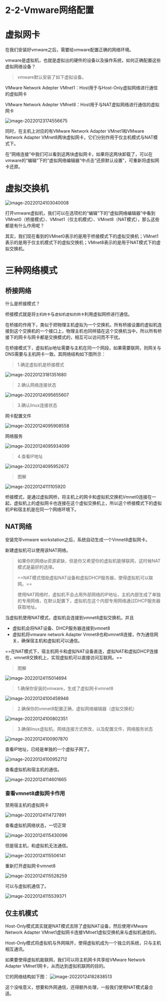 # 2-2-Vmware网络配置

# 虚拟网卡

在我们安装好vmware之后，需要给vmware配置正确的网络环境。

vmware是虚拟机，也就是虚拟出的硬件的设备以及操作系统，如何正确配置这些虚拟网络设备？

> vmware默认安装了如下虚拟设备。

VMware Network Adepter VMnet1：Host用于与Host-Only虚拟网络进行通信的虚拟网卡

VMware Network Adepter VMnet8：Host用于与NAT虚拟网络进行通信的虚拟网卡

![image-20220123174556675](/ajian/image-20220123174556675.png)

同时，在主机上对应的有VMware Network Adapter VMnet1和VMware Network Adapter VMnet8两块虚拟网卡，它们分别作用于仅主机模式与NAT模式下。

在“网络连接”中我们可以看到这两块虚拟网卡，如果将这两块卸载了，可以在vmware的“编辑”下的“虚拟网络编辑器”中点击“还原默认设置”，可重新将虚拟网卡还原。

# 虚拟交换机

![image-20220124103040008](/ajian/image-20220124103040008.png)

打开vmware虚拟机，我们可以在选项栏的“编辑”下的“虚拟网络编辑器”中看到VMnet0（桥接模式）、VMnet1（仅主机模式）、VMnet8（NAT模式），那么这些都是有什么作用呢？

其实，我们现在看到的VMnet0表示的是用于桥接模式下的虚拟交换机；VMnet1表示的是用于仅主机模式下的虚拟交换机；VMnet8表示的是用于NAT模式下的虚拟交换机。

# 三种网络模式

## 桥接网络

什么是桥接模式？

桥接模式就是将`主机网卡`与`虚拟机虚拟的网卡`利用虚拟网桥进行通信。

在桥接的作用下，类似于把物理主机虚拟为一个交换机，所有桥接设置的虚拟机连接到这个交换机的一个接口上，物理主机也同样插在这个交换机当中，所以所有桥接下的网卡与网卡都是交换模式的，相互可以访问而不干扰。

在桥接模式下，虚拟机ip地址需要与主机在同一个网段，如果需要联网，则网关与DNS需要与主机网卡一致。其网络结构如下图所示：

> 1.确定虚拟机是桥接模式

![image-20220123181351680](/ajian/image-20220123181351680.png)

> 2.确认网络连接状态

![image-20220124095655607](/ajian/image-20220124095655607.png)

> 3.确认linux连接状态

网卡配置文件

![image-20220124095908558](/ajian/image-20220124095908558.png)

网络服务

![image-20220124095934099](/ajian/image-20220124095934099.png)

> 4.查看IP地址

![image-20220124095952672](/ajian/image-20220124095952672.png)

> 图解

![image-20220124111105920](/ajian/image-20220124111105920.png)

桥接模式，是通过虚拟网桥，将主机上的网卡和虚拟机交换机Vmnet0连接在一起，虚拟机上的虚拟网卡也连接在这个虚拟交换机上，所以这个桥接模式下的虚拟机IP和宿主机是在同一个网络环境下。

## NAT网络

安装完毕vmware workstation之后，系统自动生成一个Vmnet8虚拟网卡。

新建虚拟机可以使用该NAT网络。

> 如果你的网络ip资源紧缺，但是你又希望你的虚拟机能够联网，这时候NAT模式是最好的选择。
>
> ==NAT模式借助虚拟NAT设备和虚拟DHCP服务器，使得虚拟机可以联网。==
>
> 使用NAT网络时，虚拟机不会占用外部网络的IP地址，主机内部生成了单独的专用网络，在默认配置下，虚拟机在这个内部专用网络通过DHCP服务器获取地址。

当虚拟机使用NAT模式，虚拟机会连接到vmnet8虚拟交换机，并且

- 虚拟机会将NAT设备、DHCP服务器连接到vmnet8
- 虚拟机将vmware network Adapter Vmnet8也和vmnet8连接，作为通信网关，确保宿主机和虚拟机可以通信。

==在NAT模式下，宿主机网卡和虚拟NAT设备直连，虚拟NAT和虚拟DHCP连接在，vmnet8交换机上，实现虚拟机可以直接访问互联网。==

> 图解

![image-20220124115014694](/ajian/image-20220124115014694.png)

> 1.确保你安装的vmware，生成了虚拟网卡vmnet8

![image-20220124100458946](/ajian/image-20220124100458946.png)

> 2.确保你的vmnet8配置正确，虚拟网络编辑器（虚拟交换机）

![image-20220124100802351](/ajian/image-20220124100802351.png)

> 3.确保linux虚拟机，网络连接方式修改，以及配置文件，网络服务状态

![image-20220124100907870](/ajian/image-20220124100907870.png)

查看IP地址，已经是单独的一个虚拟子网了。

![image-20220124100952712](/ajian/image-20220124100952712.png)

查看虚拟机和宿主机的通信。

![image-20220124114601665](/ajian/image-20220124114601665.png)

### 查看vmnet8虚拟网卡作用

禁用宿主机的虚拟网卡

![image-20220124114727891](/ajian/image-20220124114727891.png)

查看虚拟机网络状态，一切正常

![image-20220124115430096](/ajian/image-20220124115430096.png)

但是宿主机，和虚拟机无法通信。

![image-20220124115506141](/ajian/image-20220124115506141.png)

重新打开虚拟网卡vmnet8

![image-20220124115528259](/ajian/image-20220124115528259.png)

可以与虚拟机通信了。

![image-20220124115539371](/ajian/image-20220124115539371.png)

## 仅主机模式

Host-Only模式其实就是NAT模式去除了虚拟NAT设备，然后使用VMware Network Adapter VMnet1虚拟网卡连接VMnet1虚拟交换机来与虚拟机通信的。

Host-Only模式将虚拟机与外网隔开，使得虚拟机成为一个独立的系统，只与主机相互通讯。

如果要使得虚拟机能联网，我们可以将主机网卡共享给VMware Network Adapter VMnet1网卡，从而达到虚拟机联网的目的。

它的网络结构如下图： ![image-20220124182838513](/ajian/image-20220124182838513.png)

这个没啥意义，想要和外网通信，还得额外处理，一般我们使用NAT模式最合适。
